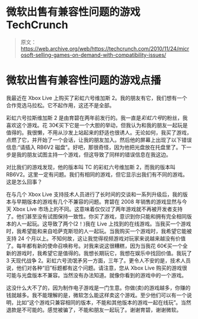 # 微软出售有兼容性问题的游戏 TechCrunch

> 原文：<https://web.archive.org/web/https://techcrunch.com/2010/11/24/microsoft-selling-games-on-demand-with-compatibility-issues/>

# 微软出售有兼容性问题的游戏点播

我最近在 Xbox Live 上购买了彩虹六号维加斯 2。我的朋友有它，我们想有一个合作竞选马拉松。它不起作用，这还不是全部。

彩虹六号拉斯维加斯 2 是由育碧在两年前发行的。我一直是*彩虹六号*的粉丝，我喜欢这个游戏。花 30€买下它是一个大胆的举动，但我认为和我的朋友一起玩是值得的。我很懒，不用从沙发上站起来的舒适也很诱人。无论如何，我买了游戏，点燃了它，并开始了一个会话，让我的朋友加入。然后他的屏幕上出现了以下错误信息:“请插入 RB6V2 磁盘”。好吧，那很奇怪，因为他把光盘放在托盘里了。下一步是我的朋友试图主持一个游戏，但这导致了同样的错误信息在我这边。

对比我们的游戏发现，他的版本叫 TC 的彩虹六号维加斯 2，而我的版本叫 RB6V2。这里一定有问题。我们有相同的游戏，但它显示出我们有不同的游戏。这是怎么回事？

在与几个 Xbox Live 支持技术人员进行了长时间的交谈和一系列升级后，我的版本与早期版本的游戏有几个不兼容的问题。育碧在 2008 年销售的游戏显然与今天 Xbox Live 市场上的不同。这意味着仅仅过了两年游戏就不再被开发者支持了。他们甚至没有试图保持一致性。你买了游戏，意识到你只能和拥有完全相同版本的人一起玩。这导致了两个(2！)我在 Live 上找到的在线游戏。当我买一个游戏时，我希望能和来自哈萨克斯坦的人一起玩。当我购买一个游戏时，我希望它能被支持 24 个月以上。不知何故，这让我觉得视频游戏对玩家来说越来越没有价值了。每年都有新的使命召唤称号。对我来说这很糟糕，因为当我花 60€买一个全新的游戏时，我希望它是值得的。我想长期玩它，我想在娱乐中找回价值。我玩了 3 天现代战争 2。彩虹六号流氓矛另一方面，三年了。更令人不安的是，技术人员说，他们对各种“旧”标题都有这个问题。请注意，您从 Xbox Live 购买的游戏很可能与光盘版本不兼容。当然没有办法知道。就像你看到的游戏中的一个游戏。

这没什么大不了的，因为制作电子游戏是一门生意。你做(卖)的游戏越多，你赚的钱就越多。我不能理解的是，微软怎么能这样卖这个游戏。至少他们可以有一个说明，比如“这个游戏只兼容相同的版本，不能和其他版本的游戏一起在线玩”。当然退款是不可能的。感觉被骗了，不能和朋友一起玩了。谢谢育碧，谢谢微软。